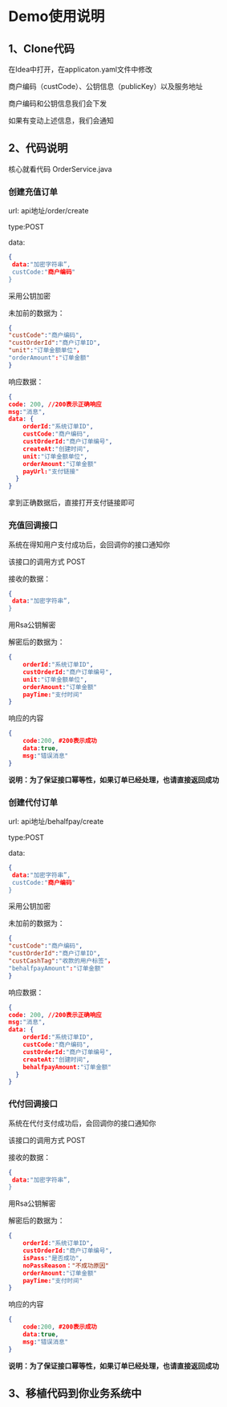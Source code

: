 # Demo使用说明

## 1、Clone代码

在Idea中打开，在applicaton.yaml文件中修改

商户编码（custCode）、公钥信息（publicKey）以及服务地址

商户编码和公钥信息我们会下发

如果有变动上述信息，我们会通知

## 2、代码说明

核心就看代码 OrderService.java

### 创建充值订单

url:  api地址/order/create

type:POST

data:

```json
{
 data:"加密字符串”,
 custCode:"商户编码"
}
```

采用公钥加密

未加前的数据为：

```json
{
"custCode":"商户编码",
"custOrderId":"商户订单ID",
"unit":"订单金额单位"，
"orderAmount":"订单金额"
}
```

响应数据：

```json
{
code: 200, //200表示正确响应
msg:"消息",
data: {
    orderId:"系统订单ID",
    custCode:"商户编码",
    custOrderId:"商户订单编号",
    createAt:"创建时间",
    unit:"订单金额单位",
    orderAmount:"订单金额"
    payUrl:"支付链接"
  }
}
```

拿到正确数据后，直接打开支付链接即可

### 充值回调接口

系统在得知用户支付成功后，会回调你的接口通知你

该接口的调用方式 POST

接收的数据：

```json
{
 data:"加密字符串”,
}
```

用Rsa公钥解密

解密后的数据为：

```json
{
    orderId:"系统订单ID",
    custOrderId:"商户订单编号",
    unit:"订单金额单位",
    orderAmount:"订单金额"
    payTime:"支付时间"
}
```

响应的内容

```json
{
    code:200, #200表示成功
    data:true,
    msg:"错误消息"
}
```

**说明：为了保证接口幂等性，如果订单已经处理，也请直接返回成功**



### 创建代付订单

url:  api地址/behalfpay/create

type:POST

data:

```json
{
 data:"加密字符串”,
 custCode:"商户编码"
}
```

采用公钥加密

未加前的数据为：

```json
{
"custCode":"商户编码",
"custOrderId":"商户订单ID",
"custCashTag":"收款的用户标签"，
"behalfpayAmount":"订单金额"
}
```

响应数据：

```json
{
code: 200, //200表示正确响应
msg:"消息",
data: {
    orderId:"系统订单ID",
    custCode:"商户编码",
    custOrderId:"商户订单编号",
    createAt:"创建时间",
    behalfpayAmount:"订单金额"
  }
}
```



### 代付回调接口

系统在代付支付成功后，会回调你的接口通知你

该接口的调用方式 POST

接收的数据：

```json
{
 data:"加密字符串”,
}
```

用Rsa公钥解密

解密后的数据为：

```json
{
    orderId:"系统订单ID",
    custOrderId:"商户订单编号",
    isPass:"是否成功",
    noPassReason："不成功原因"
    orderAmount:"订单金额"
    payTime:"支付时间"
}
```

响应的内容

```json
{
    code:200, #200表示成功
    data:true,
    msg:"错误消息"
}
```

**说明：为了保证接口幂等性，如果订单已经处理，也请直接返回成功**

## 3、移植代码到你业务系统中






